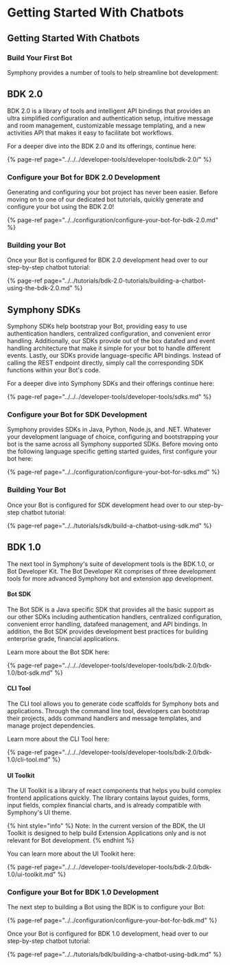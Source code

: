 # Getting Started With Chatbots

## Getting Started With Chatbots

### Build Your First Bot

Symphony provides a number of tools to help streamline bot development:

## BDK 2.0

BDK 2.0 is a library of tools and intelligent API bindings that provides an ultra simplified configuration and authentication setup, intuitive message and room management, customizable message templating, and a new activities API that makes it easy to facilitate bot workflows.  

For a deeper dive into the BDK 2.0 and its offerings, continue here:

{% page-ref page="../../../developer-tools/developer-tools/bdk-2.0/" %}

### Configure your Bot for BDK 2.0 Development

Generating and configuring your bot project has never been easier.  Before moving on to one of our dedicated bot tutorials, quickly generate and configure your bot using the BDK 2.0!

{% page-ref page="../../configuration/configure-your-bot-for-bdk-2.0.md" %}

### Building your Bot <a id="building-your-bot"></a>

Once your Bot is configured for BDK 2.0 development head over to our step-by-step chatbot tutorial:

{% page-ref page="../../tutorials/bdk-2.0-tutorials/building-a-chatbot-using-the-bdk-2.0.md" %}

## Symphony SDKs

Symphony SDKs help bootstrap your Bot, providing easy to use authentication handlers, centralized configuration, and convenient error handling. Additionally, our SDKs provide out of the box datafed and event handling architecture that make it simple for your bot to handle different events. Lastly, our SDKs provide language-specific API bindings. Instead of calling the REST endpoint directly, simply call the corresponding SDK functions within your Bot's code.

For a deeper dive into Symphony SDKs and their offerings continue here:

{% page-ref page="../../../developer-tools/developer-tools/sdks.md" %}

### Configure your Bot for SDK Development

Symphony provides SDKs in Java, Python, Node.js, and .NET. Whatever your development language of choice, configuring and bootstrapping your bot is the same across all Symphony supported SDKs. Before moving onto the following language specific getting started guides, first configure your bot here:

{% page-ref page="../../configuration/configure-your-bot-for-sdks.md" %}

### Building Your Bot

Once your Bot is configured for SDK development head over to our step-by-step chatbot tutorial:

{% page-ref page="../../tutorials/sdk/build-a-chatbot-using-sdk.md" %}

## BDK 1.0

The next tool in Symphony's suite of development tools is the BDK 1.0, or Bot Developer Kit. The Bot Developer Kit comprises of three development tools for more advanced Symphony bot and extension app development.

#### Bot SDK

The Bot SDK is a Java specific SDK that provides all the basic support as our other SDKs including authentication handlers, centralized configuration, convenient error handling, datafeed management, and API bindings. In addition, the Bot SDK provides development best practices for building enterprise grade, financial applications.

Learn more about the Bot SDK here:

{% page-ref page="../../../developer-tools/developer-tools/bdk-2.0/bdk-1.0/bot-sdk.md" %}

#### CLI Tool

The CLI tool allows you to generate code scaffolds for Symphony bots and applications. Through the command line tool, developers can bootstrap their projects, adds command handlers and message templates, and manage project dependencies.

Learn more about the CLI Tool here:

{% page-ref page="../../../developer-tools/developer-tools/bdk-2.0/bdk-1.0/cli-tool.md" %}

#### UI Toolkit

The UI Toolkit is a library of react components that helps you build complex frontend applications quickly. The library contains layout guides, forms, input fields, complex financial charts, and is already compatible with Symphony's UI theme.

{% hint style="info" %}
Note: In the current version of the BDK, the UI Toolkit is designed to help build Extension Applications only and is not relevant for Bot development.
{% endhint %}

You can learn more about the UI Toolkit here:

{% page-ref page="../../../developer-tools/developer-tools/bdk-2.0/bdk-1.0/ui-toolkit.md" %}

### Configure your Bot for BDK 1.0 Development

The next step to building a Bot using the BDK is to configure your Bot:

{% page-ref page="../../configuration/configure-your-bot-for-bdk.md" %}

Once your Bot is configured for BDK 1.0 development, head over to our step-by-step chatbot tutorial:

{% page-ref page="../../tutorials/bdk/building-a-chatbot-using-bdk.md" %}

